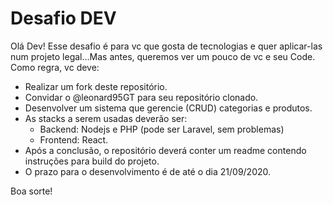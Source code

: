 # Desafio DEV

Olá Dev! Esse desafio é para vc que gosta de tecnologias e quer aplicar-las num projeto legal...Mas antes, queremos ver um pouco de vc e seu Code. Como regra, vc deve:

- Realizar um fork deste repositório.
- Convidar o @leonard95GT para seu repositório clonado.
- Desenvolver um sistema que gerencie (CRUD) categorias e produtos.
- As stacks a serem usadas deverão ser: 
    - Backend: Nodejs e PHP (pode ser Laravel, sem problemas)
    - Frontend: React.
- Após a conclusão, o repositório deverá conter um readme contendo instruções para build do projeto.
- O prazo para o desenvolvimento é de até o dia 21/09/2020.

Boa sorte!
